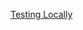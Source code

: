 
[Testing Locally](https://help.github.com/en/github/working-with-github-pages/testing-your-github-pages-site-locally-with-jekyll)
